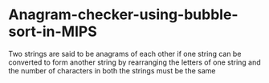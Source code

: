 # Anagram-checker-using-bubble-sort-in-MIPS
Two strings are said to be anagrams of each other if one string can be converted to form another string by rearranging the letters of one string and the number of characters in both the strings must be the same
